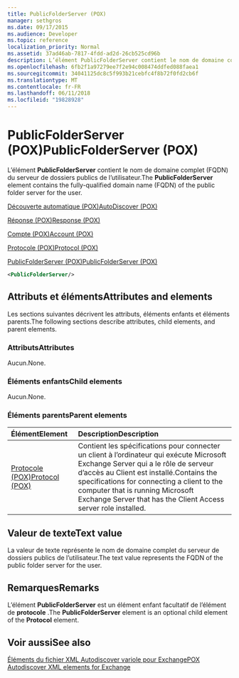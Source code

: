 ```yaml
---
title: PublicFolderServer (POX)
manager: sethgros
ms.date: 09/17/2015
ms.audience: Developer
ms.topic: reference
localization_priority: Normal
ms.assetid: 37ad46ab-7817-4fdd-ad2d-26cb525cd96b
description: L’élément PublicFolderServer contient le nom de domaine complet (FQDN) du serveur de dossiers publics de l’utilisateur.
ms.openlocfilehash: 6fb2f1a97279ee7f2e94c008474ddfed088faea1
ms.sourcegitcommit: 34041125dc8c5f993b21cebfc4f8b72f0fd2cb6f
ms.translationtype: MT
ms.contentlocale: fr-FR
ms.lasthandoff: 06/11/2018
ms.locfileid: "19828928"
---
```

# <a name="publicfolderserver-pox"></a><span data-ttu-id="fa548-103">PublicFolderServer (POX)</span><span class="sxs-lookup"><span data-stu-id="fa548-103">PublicFolderServer (POX)</span></span>

<span data-ttu-id="fa548-104">L’élément **PublicFolderServer** contient le nom de domaine complet (FQDN) du serveur de dossiers publics de l’utilisateur.</span><span class="sxs-lookup"><span data-stu-id="fa548-104">The **PublicFolderServer** element contains the fully-qualified domain name (FQDN) of the public folder server for the user.</span></span> 
  
[<span data-ttu-id="fa548-105">Découverte automatique (POX)</span><span class="sxs-lookup"><span data-stu-id="fa548-105">AutoDiscover (POX)</span></span>](autodiscover-pox.md)
  
[<span data-ttu-id="fa548-106">Réponse (POX)</span><span class="sxs-lookup"><span data-stu-id="fa548-106">Response (POX)</span></span>](response-pox.md)
  
[<span data-ttu-id="fa548-107">Compte (POX)</span><span class="sxs-lookup"><span data-stu-id="fa548-107">Account (POX)</span></span>](account-pox.md)
  
[<span data-ttu-id="fa548-108">Protocole (POX)</span><span class="sxs-lookup"><span data-stu-id="fa548-108">Protocol (POX)</span></span>](protocol-pox.md)
  
[<span data-ttu-id="fa548-109">PublicFolderServer (POX)</span><span class="sxs-lookup"><span data-stu-id="fa548-109">PublicFolderServer (POX)</span></span>](publicfolderserver-pox.md)
  
```XML
<PublicFolderServer/>
```

## <a name="attributes-and-elements"></a><span data-ttu-id="fa548-110">Attributs et éléments</span><span class="sxs-lookup"><span data-stu-id="fa548-110">Attributes and elements</span></span>

<span data-ttu-id="fa548-111">Les sections suivantes décrivent les attributs, éléments enfants et éléments parents.</span><span class="sxs-lookup"><span data-stu-id="fa548-111">The following sections describe attributes, child elements, and parent elements.</span></span>
  
### <a name="attributes"></a><span data-ttu-id="fa548-112">Attributs</span><span class="sxs-lookup"><span data-stu-id="fa548-112">Attributes</span></span>

<span data-ttu-id="fa548-113">Aucun.</span><span class="sxs-lookup"><span data-stu-id="fa548-113">None.</span></span>
  
### <a name="child-elements"></a><span data-ttu-id="fa548-114">Éléments enfants</span><span class="sxs-lookup"><span data-stu-id="fa548-114">Child elements</span></span>

<span data-ttu-id="fa548-115">Aucun.</span><span class="sxs-lookup"><span data-stu-id="fa548-115">None.</span></span>
  
### <a name="parent-elements"></a><span data-ttu-id="fa548-116">Éléments parents</span><span class="sxs-lookup"><span data-stu-id="fa548-116">Parent elements</span></span>

|<span data-ttu-id="fa548-117">**Élément**</span><span class="sxs-lookup"><span data-stu-id="fa548-117">**Element**</span></span>|<span data-ttu-id="fa548-118">**Description**</span><span class="sxs-lookup"><span data-stu-id="fa548-118">**Description**</span></span>|
|:-----|:-----|
|[<span data-ttu-id="fa548-119">Protocole (POX)</span><span class="sxs-lookup"><span data-stu-id="fa548-119">Protocol (POX)</span></span>](protocol-pox.md) <br/> |<span data-ttu-id="fa548-120">Contient les spécifications pour connecter un client à l’ordinateur qui exécute Microsoft Exchange Server qui a le rôle de serveur d’accès au Client est installé.</span><span class="sxs-lookup"><span data-stu-id="fa548-120">Contains the specifications for connecting a client to the computer that is running Microsoft Exchange Server that has the Client Access server role installed.</span></span>  <br/> |
   
## <a name="text-value"></a><span data-ttu-id="fa548-121">Valeur de texte</span><span class="sxs-lookup"><span data-stu-id="fa548-121">Text value</span></span>

<span data-ttu-id="fa548-122">La valeur de texte représente le nom de domaine complet du serveur de dossiers publics de l’utilisateur.</span><span class="sxs-lookup"><span data-stu-id="fa548-122">The text value represents the FQDN of the public folder server for the user.</span></span>
  
## <a name="remarks"></a><span data-ttu-id="fa548-123">Remarques</span><span class="sxs-lookup"><span data-stu-id="fa548-123">Remarks</span></span>

<span data-ttu-id="fa548-124">L’élément **PublicFolderServer** est un élément enfant facultatif de l’élément de **protocole** .</span><span class="sxs-lookup"><span data-stu-id="fa548-124">The **PublicFolderServer** element is an optional child element of the **Protocol** element.</span></span> 
  
## <a name="see-also"></a><span data-ttu-id="fa548-125">Voir aussi</span><span class="sxs-lookup"><span data-stu-id="fa548-125">See also</span></span>



[<span data-ttu-id="fa548-126">Éléments du fichier XML Autodiscover variole pour Exchange</span><span class="sxs-lookup"><span data-stu-id="fa548-126">POX Autodiscover XML elements for Exchange</span></span>](pox-autodiscover-xml-elements-for-exchange.md)

